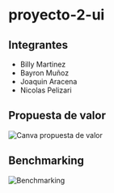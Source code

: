 # proyecto-2-ui


## Integrantes

- Billy Martinez
- Bayron Muñoz
- Joaquin Aracena
- Nicolas Pelizari


## Propuesta de valor
![Canva propuesta de valor](https://github.com/rileydev23/proyecto-2-ui/blob/main/Canvas%20propuesta%20de%20valor.png)

## Benchmarking
![Benchmarking](https://github.com/rileydev23/proyecto-2-ui/blob/main/Benchmarking.png)
